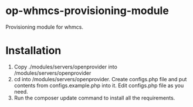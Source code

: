 # op-whmcs-provisioning-module
Provisioning module for whmcs.

# Installation

 1. Copy ./modules/servers/openprovider into <WHMCS directory>/modules/servers/openprovider
 2. cd into <WHMCS directory>/modules/servers/openprovider. Create configs.php file and put contents from configs.example.php 
into it. Edit configs.php file as you need.
 3. Run the composer update command to install all the requirements.
